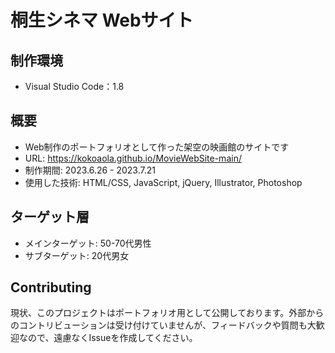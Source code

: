 # 桐生シネマ Webサイト

## 制作環境
- Visual Studio Code：1.8

## 概要
- Web制作のポートフォリオとして作った架空の映画館のサイトです
- URL: https://kokoaola.github.io/MovieWebSite-main/
- 制作期間: 2023.6.26 - 2023.7.21
- 使用した技術: HTML/CSS, JavaScript, jQuery, Illustrator, Photoshop
 
 ## ターゲット層
 - メインターゲット: 50-70代男性
 - サブターゲット: 20代男女

## Contributing
現状、このプロジェクトはポートフォリオ用として公開しております。外部からのコントリビューションは受け付けていませんが、フィードバックや質問も大歓迎なので、遠慮なくIssueを作成してください。
